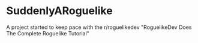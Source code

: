 # SuddenlyARoguelike

A project started to keep pace with the r/roguelikedev "RoguelikeDev Does The Complete Roguelike Tutorial"
